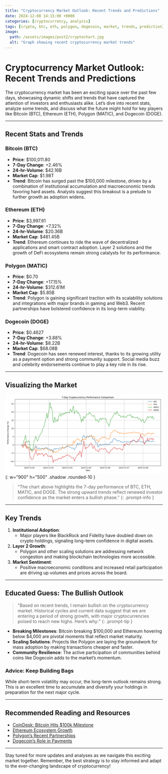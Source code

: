 ```yaml
---
title: "Cryptocurrency Market Outlook: Recent Trends and Predictions"
date: 2024-12-08 14:15:00 +0000
categories: [cryptocurrency, analysis]
tags: [crypto, btc, eth, polygon, dogecoin, market, trends, prediction]
image:
  path: /assets/images/post2/cryptochart.jpg
  alt: "Graph showing recent cryptocurrency market trends"
---
```


# Cryptocurrency Market Outlook: Recent Trends and Predictions

The cryptocurrency market has been an exciting space over the past few days, showcasing dynamic shifts and trends that have captured the attention of investors and enthusiasts alike. Let’s dive into recent stats, analyze some trends, and discuss what the future might hold for key players like Bitcoin (BTC), Ethereum (ETH), Polygon (MATIC), and Dogecoin (DOGE).

---

## Recent Stats and Trends

### Bitcoin (BTC)
- **Price**: $100,011.80
- **7-Day Change**: +2.46%
- **24-hr-Volume**: $42.16B
- **Market Cap**: $1.98T
- **Trend**: Bitcoin has surged past the $100,000 milestone, driven by a combination of institutional accumulation and macroeconomic trends favoring hard assets. Analysts suggest this breakout is a prelude to further growth as adoption widens.

### Ethereum (ETH)
- **Price**: $3,997.61
- **7-Day Change**: +7.32%
- **24-hr-Volume**: $20.36B
- **Market Cap**: $481.45B
- **Trend**: Ethereum continues to ride the wave of decentralized applications and smart contract adoption. Layer 2 solutions and the growth of DeFi ecosystems remain strong catalysts for its performance.

### Polygon (MATIC)
- **Price**: $0.70
- **7-Day Change**: +17.15%
- **24-hr-Volume**: $312.61M
- **Market Cap**: $5.85B
- **Trend**: Polygon is gaining significant traction with its scalability solutions and integrations with major brands in gaming and Web3. Recent partnerships have bolstered confidence in its long-term viability.

### Dogecoin (DOGE)
- **Price**: $0.4627
- **7-Day Change**: +3.88%
- **24-hr-Volume**: $8.22B
- **Market Cap**: $68.08B
- **Trend**: Dogecoin has seen renewed interest, thanks to its growing utility as a payment option and strong community support. Social media buzz and celebrity endorsements continue to play a key role in its rise.

---

## Visualizing the Market

![Cryptocurrency Performance](/assets/images/post2/figure_1.png){: w="900" h="500" .shadow .rounded-10 }

> "The chart above highlights the 7-day performance of BTC, ETH, MATIC, and DOGE. The strong upward trends reflect renewed investor confidence as the market enters a bullish phase."
{: .prompt-info }

---

## Key Trends

1. **Institutional Adoption**:
   - Major players like BlackRock and Fidelity have doubled down on crypto holdings, signaling long-term confidence in digital assets.
2. **Layer 2 Growth**:
   - Polygon and other scaling solutions are addressing network congestion and making blockchain technologies more accessible.
3. **Market Sentiment**:
   - Positive macroeconomic conditions and increased retail participation are driving up volumes and prices across the board.

---

## Educated Guess: The Bullish Outlook


> "Based on recent trends, I remain bullish on the cryptocurrency market. Historical cycles and current data suggest that we are entering a period of strong growth, with major cryptocurrencies poised to reach new highs. Here’s why:"
{: .prompt-tip }
- **Breaking Milestones**: Bitcoin breaking $100,000 and Ethereum hovering below $4,000 are pivotal moments that reflect market maturity.
- **Scaling Solutions**: Projects like Polygon are laying the groundwork for mass adoption by making transactions cheaper and faster.
- **Community Resilience**: The active participation of communities behind coins like Dogecoin adds to the market’s momentum.

### Advice: Keep Building Bags
While short-term volatility may occur, the long-term outlook remains strong. This is an excellent time to accumulate and diversify your holdings in preparation for the next major cycle.

---

## Recommended Reading and Resources

- [CoinDesk: Bitcoin Hits $100k Milestone](https://www.coindesk.com)
- [Ethereum Ecosystem Growth](https://ethereum.org/en/)
- [Polygon’s Recent Partnerships](https://polygon.technology/blog)
- [Dogecoin’s Role in Payments](https://dogecoin.com/)

---

Stay tuned for more updates and analyses as we navigate this exciting market together. Remember, the best strategy is to stay informed and adapt to the ever-changing landscape of cryptocurrency!

